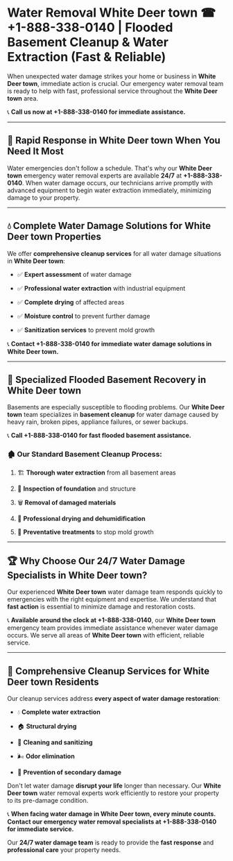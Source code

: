 # Water Removal White Deer town ☎ +1-888-338-0140 | Flooded Basement Cleanup & Water Extraction (Fast & Reliable)

When unexpected water damage strikes your home or business in **White Deer town**, immediate action is crucial. Our emergency water removal team is ready to help with fast, professional service throughout the **White Deer town** area. 

📞 **Call us now at +1-888-338-0140 for immediate assistance.**
---
## 🚀 Rapid Response in White Deer town When You Need It Most
Water emergencies don't follow a schedule. That's why our **White Deer town** emergency water removal experts are available **24/7** at **+1-888-338-0140**. When water damage occurs, our technicians arrive promptly with advanced equipment to begin water extraction immediately, minimizing damage to your property.
---
## 💧 Complete Water Damage Solutions for White Deer town Properties
We offer **comprehensive cleanup services** for all water damage situations in **White Deer town**:
- ✅ **Expert assessment** of water damage  
- ✅ **Professional water extraction** with industrial equipment  
- ✅ **Complete drying** of affected areas  
- ✅ **Moisture control** to prevent further damage  
- ✅ **Sanitization services** to prevent mold growth  
📞 **Contact +1-888-338-0140 for immediate water damage solutions in White Deer town.**
---
## 🌊 Specialized Flooded Basement Recovery in White Deer town
Basements are especially susceptible to flooding problems. Our **White Deer town** team specializes in **basement cleanup** for water damage caused by heavy rain, broken pipes, appliance failures, or sewer backups. 
📞 **Call +1-888-338-0140 for fast flooded basement assistance.**
### 🏚️ Our Standard Basement Cleanup Process:
1. 🏗️ **Thorough water extraction** from all basement areas  
2. 🔎 **Inspection of foundation** and structure  
3. 🗑️ **Removal of damaged materials**  
4. 💨 **Professional drying and dehumidification**  
5. 🚫 **Preventative treatments** to stop mold growth  
---
## 🏆 Why Choose Our 24/7 Water Damage Specialists in White Deer town?
Our experienced **White Deer town** water damage team responds quickly to emergencies with the right equipment and expertise. We understand that **fast action** is essential to minimize damage and restoration costs.
📞 **Available around the clock at +1-888-338-0140**, our **White Deer town** emergency team provides immediate assistance whenever water damage occurs. We serve all areas of **White Deer town** with efficient, reliable service.
---
## 🧹 Comprehensive Cleanup Services for White Deer town Residents
Our cleanup services address **every aspect of water damage restoration**:
- 💧 **Complete water extraction**  
- 🏠 **Structural drying**  
- 🧼 **Cleaning and sanitizing**  
- 🌬️ **Odor elimination**  
- 🚫 **Prevention of secondary damage**  
Don't let water damage **disrupt your life** longer than necessary. Our **White Deer town** water removal experts work efficiently to restore your property to its pre-damage condition.
📞 **When facing water damage in White Deer town, every minute counts. Contact our emergency water removal specialists at +1-888-338-0140 for immediate service.**
Our **24/7 water damage team** is ready to provide the **fast response** and **professional care** your property needs.
